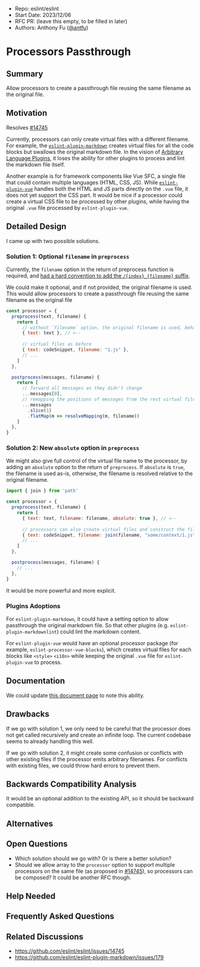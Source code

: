 - Repo: eslint/eslint
- Start Date: 2023/12/06
- RFC PR: (leave this empty, to be filled in later)
- Authors: Anthony Fu ([@antfu](https://github.com/antfu))

# Processors Passthrough

## Summary

Allow processors to create a passthrough file reusing the same filename as the original file.

## Motivation

Resolves [#14745](https://github.com/eslint/eslint/issues/14745)

Currently, processors can only create virtual files with a different filename. For example, the [`eslint-plugin-markdown`](https://github.com/eslint/eslint-plugin-markdown) creates virtual files for all the code blocks but swallows the original markdown file. In the vision of [Arbitrary Language Plugins](https://github.com/eslint/rfcs/blob/main/designs/2022-languages/README.md), it loses the ability for other plugins to process and lint the markdown file itself.

Another example is for framework components like Vue SFC, a single file that could contain multiple languages (HTML, CSS, JS). While [`eslint-plugin-vue`](https://github.com/vuejs/eslint-plugin-vue) handles both the HTML and JS parts directly on the `.vue` file, it does not yet support the CSS part. It would be nice if a processor could create a virtual CSS file to be processed by other plugins, while having the original `.vue` file processed by `eslint-plugin-vue`.

## Detailed Design

I came up with two possible solutions.

### Solution 1: Optional `filename` in `preprocess`

Currently, the `filename` option in the return of preprocess function is required, and [had a hard convention to add the `/{index}_{filename}` suffix](https://github.com/eslint/eslint/blob/fd0c60c3be1f213e5a6d69d8a3248e963619e155/lib/linter/linter.js#L1524).

We could make it optional, and if not provided, the original filename is used. This would allow processors to create a passthrough file reusing the same filename as the original file

```js
const processor = {
  preprocess(text, filename) {
    return [
      // without `filename` option, the original filename is used, behaving like "passthrough"
      { text: text }, // <--
      
      // virtual files as before
      { text: codeSnippet, filename: "1.js" },
      // ...
    ]
  },

  postprocess(messages, filename) {
    return [
      // forward all messages as they didn't change
      ...messages[0],
      // remapping the positions of messages from the rest virtual files
      ...messages
        .slice(1)
        .flatMap(m => resolveMapping(m, filename))
    ]
  },
}
```

### Solution 2: New `absolute` option in `preprocess`

We might also give full control of the virtual file name to the processor, by adding an `absolute` option to the return of `preprocess`. If `absolute` is `true`, the filename is used as-is, otherwise, the filename is resolved relative to the original filename.

```js
import { join } from 'path'

const processor = {
  preprocess(text, filename) {
    return [
      { text: text, filename: filename, absolute: true }, // <--
      
      // processors can also create virtual files and construct the filename their own
      { text: codeSnippet, filename: join(filename, "some/context/1.js"), absolute: true },
      // ...
    ]
  },

  postprocess(messages, filename) {
    // ...
  },
}
```

It would be more powerful and more explicit.

### Plugins Adoptions

For `eslint-plugin-markdown`, it could have a setting option to allow passthrough the original markdown file. So that other plugins (e.g. `eslint-plugin-markdownlint`) could lint the markdown content.

For `eslint-plugin-vue` would have an optional processor package (for example, `eslint-processor-vue-blocks`), which creates virtual files for each blocks like `<style>` `<i18n>` while keeping the original `.vue` file for `eslint-plugin-vue` to process.

## Documentation

We could update [this document page](https://eslint.org/docs/latest/extend/custom-processors) to note this ability.

## Drawbacks

If we go with solution 1, we only need to be careful that the processor does not get called recursively and create an infinite loop. The current codebase seems to already handling this well.

If we go with solution 2, it might create some confusion or conflicts with other existing files if the processor emits arbitrary filenames. For conflicts with existing files, we could throw hard errors to prevent them.

## Backwards Compatibility Analysis

It would be an optional addition to the existing API, so it should be backward compatible.

## Alternatives

## Open Questions

- Which solution should we go with? Or is there a better solution?
- Should we allow array to the `processor` option to support multiple processors on the same file (as proposed in [#14745](https://github.com/eslint/eslint/issues/14745)), so processors can be composed? It could be another RFC though.

## Help Needed

## Frequently Asked Questions

## Related Discussions

- https://github.com/eslint/eslint/issues/14745
- https://github.com/eslint/eslint-plugin-markdown/issues/179
